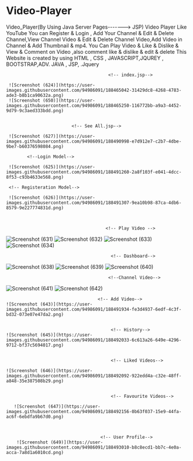 # Video-Player

Video_Player(By Using Java Server Pages-------> JSP) Video Player Like YouTube You can Register &amp; Login , Add Your Channel &amp; Edit &amp; Delete Channel,View Channel Video &amp; Edit &amp; Delete Channel Video,Add Video in Channel &amp; Add Thumbnail &amp; mp4. You Can Play Video &amp; Like &amp; Dislike &amp; View &amp; Comment on Video ,also comment like &amp; dislike &amp; edit &amp; delete This Website is created by using HTML , CSS , JAVASCRIPT,JQUREY , BOOTSTRAP,ADV. JAVA , JSP, .Jquery 




                                           <!-- index.jsp-->
                                            
     ![Screenshot (624)](https://user-images.githubusercontent.com/94986091/188465042-31429dc8-4268-4783-ade3-b8b1ca90632a.png)
     ![Screenshot (650)](https://user-images.githubusercontent.com/94986091/188465250-116772bb-a9a3-4452-9d79-9c3aed333bdd.png)
     
     
                             <!-- See All.jsp-->
                              
     ![Screenshot (627)](https://user-images.githubusercontent.com/94986091/188490998-e7d912e7-c2b7-4dbe-9be7-b60376598084.png)
     
            <!--Login Model-->
            
     ![Screenshot (625)](https://user-images.githubusercontent.com/94986091/188491260-2a8f103f-e041-4dcc-8f53-c93b4633e568.png)

     <!-- Registeration Model-->
     
     ![Screenshot (626)](https://user-images.githubusercontent.com/94986091/188491307-9ea10b98-87ca-4db6-8579-9e227774831d.png)



                                          <!-- Play Video -->
   ![Screenshot (631)](https://user-images.githubusercontent.com/94986091/188491396-19a057cb-589f-4fb8-a13e-3b9e6b1a8820.png)
   ![Screenshot (632)](https://user-images.githubusercontent.com/94986091/188491415-11b87038-f24f-4b2d-abf8-4dac33b3b352.png)
   ![Screenshot (633)](https://user-images.githubusercontent.com/94986091/188491441-99ccfd31-88d8-47ed-bf14-ac18d80d78d6.png)
   ![Screenshot (634)](https://user-images.githubusercontent.com/94986091/188491465-448181f6-42fb-415f-8139-eeda623907e2.png)

  
                                            <!-- Dashboard-->
   ![Screenshot (638)](https://user-images.githubusercontent.com/94986091/188491689-a52bbba8-fd16-4aea-bfc1-db90e5355f8d.png)
   ![Screenshot (639)](https://user-images.githubusercontent.com/94986091/188491712-901e08f6-7573-4307-8096-5f881cb42a9c.png)
   ![Screenshot (640)](https://user-images.githubusercontent.com/94986091/188491737-1315010c-c53c-4584-bb34-76bd638ea6bc.png)
   


 
 
                                           <!--Channel Video-->
   ![Screenshot (641)](https://user-images.githubusercontent.com/94986091/188491816-e8a30a26-afd7-4e6c-ac14-c8b180c5ad31.png)
   ![Screenshot (642)](https://user-images.githubusercontent.com/94986091/188491857-067f800f-ad27-4949-86cf-977866637e21.png)


                                       <!-- Add Video-->
    ![Screenshot (643)](https://user-images.githubusercontent.com/94986091/188491934-fe3d4937-6edf-4c3f-bd32-073e07e47da2.png)
    
    
                                            <!-- History-->
    ![Screenshot (645)](https://user-images.githubusercontent.com/94986091/188492033-6c613a26-649e-4296-9712-bf37c5694017.png)
    
    
                                            <!-- Liked Videos-->
    
    ![Screenshot (646)](https://user-images.githubusercontent.com/94986091/188492092-922edd4a-c32e-48ff-a848-35e387508b29.png)


                                            <!-- Favourite Videos-->
                                            
       ![Screenshot (647)](https://user-images.githubusercontent.com/94986091/188492156-0b63f037-15e9-44fa-ac6f-6ebdfa9b67d0.png)



                                        <!-- User Profile-->
        ![Screenshot (649)](https://user-images.githubusercontent.com/94986091/188493010-b8c8ecd1-bb7c-4e0a-acca-7a8d1a6010cd.png)
  
   
                                        


    

     

                              
      
                              
      

      
